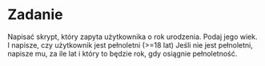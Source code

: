 # Zadanie

Napisać skrypt, który zapyta użytkownika o rok urodzenia.
Podaj jego wiek.
I napisze, czy użytkownik jest pełnoletni (>=18 lat)
Jeśli nie jest pełnoletni, napisze mu, za ile lat i który to będzie rok, gdy osiągnie pełnoletność.
